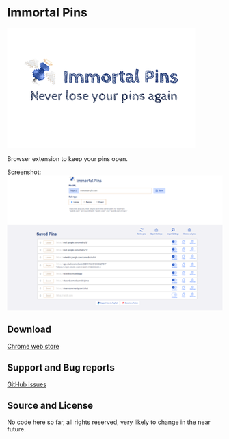 # Immortal Pins

![Immortal Pins](./images/cover.png)

Browser extension to keep your pins open.

Screenshot:
![Screenshot](./images/screenshot_1.png)


## Download
[Chrome web store](https://chrome.google.com/webstore/detail/afidegpkabcaoimfpnilmmmphfleeefo)

## Support and Bug reports
[GitHub issues](https://github.com/C0rn3j/ImmortalPins/issues)

## Source and License

No code here so far, all rights reserved, very likely to change in the near future.
